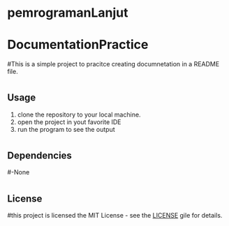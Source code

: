 # pemrogramanLanjut
# DocumentationPractice
#This is a simple project to pracitce creating documnetation in a README file.
#
## Usage
1. clone the repository to your local machine.
2. open the project in yout favorite IDE
3. run the program to see the output
#
## Dependencies
#-None
#
## License
#this project is licensed the MIT License - see the [LICENSE](LICENSE) gile for details.
